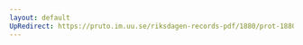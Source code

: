 ```yaml
---
layout: default
UpRedirect: https://pruto.im.uu.se/riksdagen-records-pdf/1880/prot-1880--ak--010/prot-1880--ak--010_002.pdf
---
```

